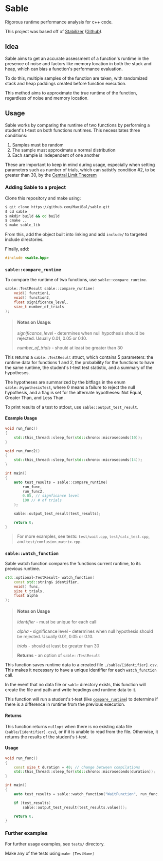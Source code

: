 # Sable

Rigorous runtime performance analysis for c++ code.

This project was based off of [Stabilizer](https://people.cs.umass.edu/~emery/pubs/stabilizer-asplos13.pdf) ([Github](https://github.com/ccurtsinger/stabilizer/tree/master)). 

## Idea

Sable aims to get an accurate assessment of a function's runtime in the presence of noise and factors like memory location in both the stack and heap, which can bias a function's performance evaluation. 

To do this, multiple samples of the function are taken, with randomized stack and heap paddings created before function execution.

This method aims to approximate the true runtime of the function, regardless of noise and memory location.

## Usage

Sable works by comparing the runtime of two functions by performing a student's t-test on both functions runtimes.  This necessitates three conditions:

1. Samples must be random
2. The sample must approximate a normal distribution
3. Each sample is independent of one another

These are important to keep in mind during usage, especially when setting parameters such as number of trials, which can satistfy condition #2, to be greater than 30, by the [ Central Limit Theorem](https://en.wikipedia.org/wiki/Central_limit_theorem)

### Adding Sable to a project

Clone this repository and make using:

```sh
$ git clone https://github.com/MaxiBal/sable.git
$ cd sable
$ mkdir build && cd build
$ cmake ..
$ make sable_lib
```

From this, add the object built into linking and add `include/` to targeted include directories.

Finally, add:

```cpp
#include <sable.hpp>
```

### `sable::compare_runtime`

To compare the runtime of two functions, use `sable::compare_runtime`.

```cpp
sable::TestResult sable::compare_runtime(
    void() function1, 
    void() function2, 
    float significance_level, 
    size_t number_of_trials
);
```
> #### Notes on Usage:
> _significance_level_ - determines when null hypothesis should be rejected.  Usually 0.01, 0.05 or 0.10.
>
> _number_of_trials_ - should at least be greater than 30


This returns a `sable::TestResult` struct, which contains 5 parameters: the runtime data for functions 1 and 2, the probability for the functions to have the same runtime, the student's t-test test statistic, and a summary of the hypotheses.

The hypotheses are summarized by the bitflags in the enum `sable::HypothesisTest`, where 0 means a failure to reject the null hypothesis, and a flag is set for the alternate hypotheses: Not Equal, Greater Than, and Less Than.

To print results of a test to stdout, use `sable::output_test_result`.

#### Example Usage

```cpp
void run_func()
{
    std::this_thread::sleep_for(std::chrono::microseconds(10));
}

void run_func2()
{
    std::this_thread::sleep_for(std::chrono::microseconds(14));
}

int main()
{
    auto test_results = sable::compare_runtime(
        run_func, 
        run_func2, 
        0.05, // signficance level
        100 // # of trials
    );

    sable::output_test_result(test_results);

    return 0;
}
```

> For more examples, see tests: `test/wait.cpp`, `test/calc_test.cpp`, and `test/confusion_matrix.cpp`.

### `sable::watch_function`

Sable watch function compares the functions current runtime, to its previous runtime.

```cpp
std::optional<TestResult> watch_function(
    const std::string& identifier, 
    void() func, 
    size_t trials,
    float alpha
);
```
> #### Notes on Usage
> _identifier_ - must be unique for each call
>
> _alpha_ - significance level - determines when null hypothesis should be rejected.  Usually 0.01, 0.05 or 0.10.
>
> _trials_ - should at least be greater than 30
>
> **Returns** - an option of `sable::TestResult`

This function saves runtime data to a created file `./sable/[identifier].csv`.  This makes it necessary to have a unique identifier for each `watch_function` call.  

In the event that no data file or `sable` directory exists, this function will create the file and path and write headings and runtime data to it.

This function will run a student's t-test (like [`compare_runtime`](#sablecompare_runtime)) to determine if there is a difference in runtime from the previous execution.



#### Returns

This function returns `nullopt` when there is no existing data file (`sable/[identifier].csv`), or if it is unable to read from the file.  Otherwise, it returns the results of the student's t-test.

#### Usage

```cpp
void run_func()
{
    const size_t duration = 40; // change between compilations
    std::this_thread::sleep_for(std::chrono::microseconds(duration));
}

int main()
{
    auto test_results = sable::watch_function("WaitFunction", run_func, trials, 0.05);

    if (test_results)
        sable::output_test_result(test_results.value());

    return 0;
}
```

### Further examples

For further usage examples, see `tests/` directory.

Make any of the tests using `make [TestName]`